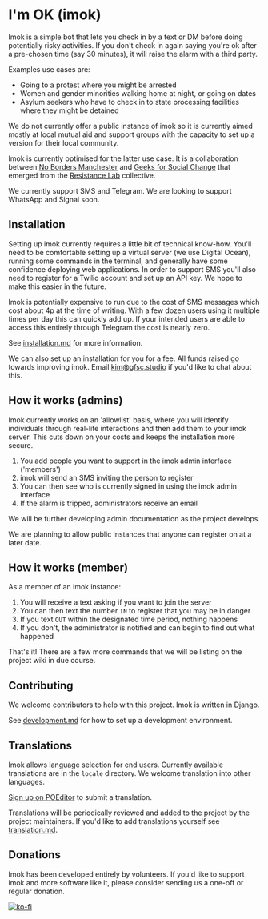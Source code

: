 # I'm OK (imok)

Imok is a simple bot that lets you check in by a text or DM before doing potentially risky activities. If you don't check in again saying you're ok after a pre-chosen time (say 30 minutes), it will raise the alarm with a third party.

Examples use cases are:

- Going to a protest where you might be arrested
- Women and gender minorities walking home at night, or going on dates
- Asylum seekers who have to check in to state processing facilities where they might be detained

We do not currently offer a public instance of imok so it is currently aimed mostly at local mutual aid and support groups with the capacity to set up a version for their local community.

Imok is currently optimised for the latter use case. It is a collaboration between [No Borders Manchester](https://nobordersmcr.com/) and [Geeks for Social Change](https://gfsc.studio) that emerged from the [Resistance Lab](https://resistancelab.network) collective.

We currently support SMS and Telegram. We are looking to support WhatsApp and Signal soon.

## Installation

Setting up imok currently requires a little bit of technical know-how. You'll need to be comfortable setting up a virtual server (we use Digital Ocean), running some commands in the terminal, and generally have some confidence deploying web applications. In order to support SMS you'll also need to register for a Twilio account and set up an API key. We hope to make this easier in the future.

Imok is potentially expensive to run due to the cost of SMS messages which cost about 4p at the time of writing. With a few dozen users using it multiple times per day this can quickly add up. If your intended users are able to access this entirely through Telegram the cost is nearly zero.

See [installation.md](docs/installation.md) for more information.

We can also set up an installation for you for a fee. All funds raised go towards improving imok. Email [kim@gfsc.studio](mailto:kim@gfsc.studio) if you'd like to chat about this.

## How it works (admins)

Imok currently works on an 'allowlist' basis, where you will identify individuals through real-life interactions and then add them to your imok server. This cuts down on your costs and keeps the installation more secure.

1. You add people you want to support in the imok admin interface ('members')
1. imok will send an SMS inviting the person to register
1. You can then see who is currently signed in using the imok admin interface
1. If the alarm is tripped, administrators receive an email

We will be further developing admin documentation as the project develops.

We are planning to allow public instances that anyone can register on at a later date.

## How it works (member)

As a member of an imok instance:

1. You will receive a text asking if you want to join the server
1. You can then text the number `IN` to register that you may be in danger
1. If you text `OUT` within the designated time period, nothing happens
1. If you don't, the administrator is notified and can begin to find out what happened

That's it! There are a few more commands that we will be listing on the project wiki in due course.

## Contributing

We welcome contributors to help with this project. Imok is written in Django.

See [development.md](docs/development.md) for how to set up a development environment.

## Translations

Imok allows language selection for end users. Currently available translations are in the `locale` directory. We welcome translation into other languages.

[Sign up on POEditor](https://poeditor.com/projects/view?id=428751) to submit a translation.

Translations will be periodically reviewed and added to the project by the project maintainers. If you'd like to add translations yourself see [translation.md](docs/translation.md).

## Donations

Imok has been developed entirely by volunteers. If you'd like to support imok and more software like it, please consider sending us a one-off or regular donation.

[![ko-fi](https://ko-fi.com/img/githubbutton_sm.svg)](https://ko-fi.com/M4M43THUM)
